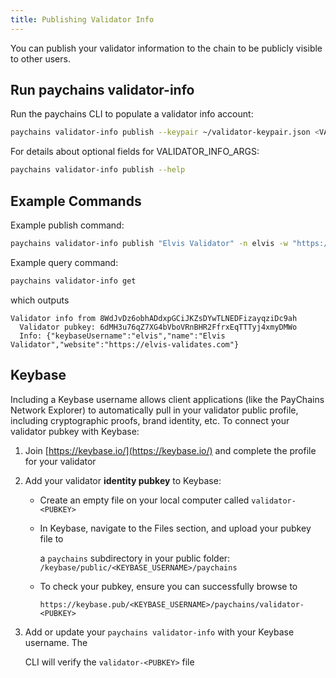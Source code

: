 ```yaml
---
title: Publishing Validator Info
---
```


You can publish your validator information to the chain to be publicly visible to other users.

## Run paychains validator-info

Run the paychains CLI to populate a validator info account:

```bash
paychains validator-info publish --keypair ~/validator-keypair.json <VALIDATOR_INFO_ARGS> <VALIDATOR_NAME>
```

For details about optional fields for VALIDATOR_INFO_ARGS:

```bash
paychains validator-info publish --help
```

## Example Commands

Example publish command:

```bash
paychains validator-info publish "Elvis Validator" -n elvis -w "https://elvis-validates.com"
```

Example query command:

```bash
paychains validator-info get
```

which outputs

```text
Validator info from 8WdJvDz6obhADdxpGCiJKZsDYwTLNEDFizayqziDc9ah
  Validator pubkey: 6dMH3u76qZ7XG4bVboVRnBHR2FfrxEqTTTyj4xmyDMWo
  Info: {"keybaseUsername":"elvis","name":"Elvis Validator","website":"https://elvis-validates.com"}
```

## Keybase

Including a Keybase username allows client applications \(like the PayChains
Network Explorer\) to automatically pull in your validator public profile,
including cryptographic proofs, brand identity, etc. To connect your validator
pubkey with Keybase:

1. Join [https://keybase.io/](https://keybase.io/) and complete the profile for your validator
2. Add your validator **identity pubkey** to Keybase:

   - Create an empty file on your local computer called `validator-<PUBKEY>`
   - In Keybase, navigate to the Files section, and upload your pubkey file to

     a `paychains` subdirectory in your public folder: `/keybase/public/<KEYBASE_USERNAME>/paychains`

   - To check your pubkey, ensure you can successfully browse to

     `https://keybase.pub/<KEYBASE_USERNAME>/paychains/validator-<PUBKEY>`

3. Add or update your `paychains validator-info` with your Keybase username. The

   CLI will verify the `validator-<PUBKEY>` file
